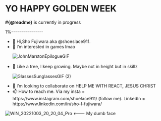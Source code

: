 <h1> YO HAPPY GOLDEN WEEK </h1>
<p> <strong>#{@readme}</strong> is currently in progress </p>
<p> 1%----------------</p> 
<ul>
  <li> 👋 Hi,Sho Fujiwara aka @shoeslace911. </li>
<li> 👀 I’m interested in games lmao </li>
  
  ![JohnMarstonEpilogueGIF](https://github.com/shoeslace911/shoeslace911/assets/98511262/d13e8c0b-8c68-4cb6-8d68-fcb66a29fc77)
  
<li> 🌱 Like a tree, I keep growing. Maybe not in height but in skillz　
  
  ![GlassesSunglassesGIF (2)](https://github.com/shoeslace911/shoeslace911/assets/98511262/9b407c2b-7189-45b4-8226-f056dd21b5f2)
  
</li>
<li> 💞️ I’m looking to collaborate on HELP ME WITH REACT, JESUS CHRIST</li>
  
<li> 📫 How to reach me. Via my insta = https://www.instagram.com/shoelace911/ (follow me). LinkedIn = https://www.linkedin.com/in/sho-l-fujiwara/</li>
</ul>

<!---
shoeslace911/shoeslace911 is a ✨ special ✨ repository because its `README.md` (this file) appears on your GitHub profile.
You can click the Previe![WIN_20221003_20_20_04_Pro](https://user-images.githubusercontent.com/98511262/202061229-a73a64e5-3b56-4a37-b44e-ebf71d7a9ae4.jpg)
w link to take a look at your changes.
--->


![WIN_20221003_20_20_04_Pro](https://user-images.githubusercontent.com/98511262/202061372-2e6b4e38-60c0-4698-992a-9c7f61e169d3.jpg) <--- My dumb face
